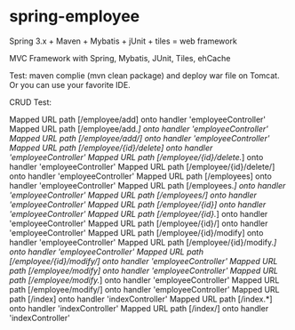 # spring-employee
Spring 3.x + Maven + Mybatis + jUnit + tiles = web framework

MVC Framework with Spring, Mybatis, JUnit, Tiles, ehCache

Test: maven complie (mvn clean package) and deploy war file on Tomcat. Or you can use your favorite IDE.

CRUD Test: 

Mapped URL path [/employee/add] onto handler 'employeeController'
Mapped URL path [/employee/add.*] onto handler 'employeeController'
Mapped URL path [/employee/add/] onto handler 'employeeController'
Mapped URL path [/employee/{id}/delete] onto handler 'employeeController'
Mapped URL path [/employee/{id}/delete.*] onto handler 'employeeController'
Mapped URL path [/employee/{id}/delete/] onto handler 'employeeController'
Mapped URL path [/employees] onto handler 'employeeController'
Mapped URL path [/employees.*] onto handler 'employeeController'
Mapped URL path [/employees/] onto handler 'employeeController'
Mapped URL path [/employee/{id}] onto handler 'employeeController'
Mapped URL path [/employee/{id}.*] onto handler 'employeeController'
Mapped URL path [/employee/{id}/] onto handler 'employeeController'
Mapped URL path [/employee/{id}/modify] onto handler 'employeeController'
Mapped URL path [/employee/{id}/modify.*] onto handler 'employeeController'
Mapped URL path [/employee/{id}/modify/] onto handler 'employeeController'
Mapped URL path [/employee/modify] onto handler 'employeeController'
Mapped URL path [/employee/modify.*] onto handler 'employeeController'
Mapped URL path [/employee/modify/] onto handler 'employeeController'
Mapped URL path [/index] onto handler 'indexController'
Mapped URL path [/index.*] onto handler 'indexController'
Mapped URL path [/index/] onto handler 'indexController'

